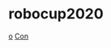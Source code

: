 ﻿# robocup2020

[o](https://img.shields.io/github/repo-size/michelemeattini/robocup2020)
[Con](https://img.shields.io/github/repo-size/michelemeattini/robocup2020)

